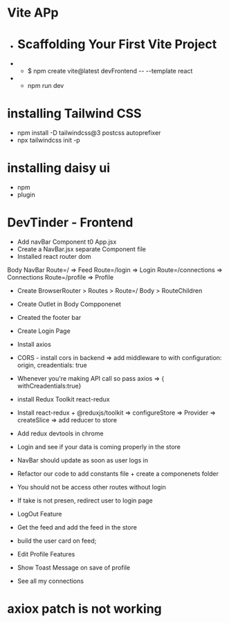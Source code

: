# Vite APp
- # Scaffolding Your First Vite Project
- - $ npm create vite@latest devFrontend -- --template react
- - npm run dev

# installing Tailwind CSS
- npm install -D tailwindcss@3 postcss autoprefixer
- npx tailwindcss init -p

# installing daisy ui
- npm
- plugin

# DevTinder - Frontend
- Add navBar Component t0 App.jsx
- Create a NavBar.jsx separate Component file
- Installed react router dom


Body
    NavBar
    Route=/  => Feed
    Route=/login  => Login
    Route=/connections => Connections
    Route=/profile  => Profile

- Create BrowserRouter > Routes > Route=/ Body > RouteChildren
- Create Outlet in Body Compponenet
- Created the footer bar
- Create Login Page
- Install axios
- CORS - install cors in backend => add middleware to with configuration: origin, creadentials: true
- Whenever you're making API call so pass axios => { withCreadentials:true}
- install Redux Toolkit react-redux
- Install react-redux + @reduxjs/toolkit => configureStore  => Provider => createSlice  => add reducer to store
- Add redux devtools in chrome
- Login and see if your data is coming properly in the store
- NavBar should update as soon as user logs in 
- Refactor our code to add constants file + create a componenets folder

- You should not be access other routes without login
- If take is not presen, redirect user to login page 
- LogOut Feature 
- Get the feed and add the feed in the store
- build the user card on feed;
- Edit Profile Features
- Show Toast Message on save of profile
- See all my connections

# axiox patch is not working
 
